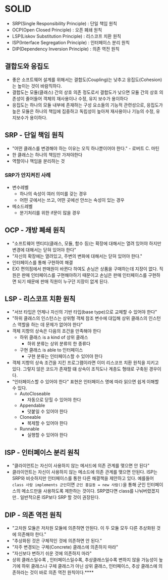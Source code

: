 # SOLID

- SRP(Single Responsibility Principle) : 단일 책임 원칙
- OCP(Open Closed Principle) : 오픈 폐쇄 원칙
- LSP(Liskov Substitution Principle) : 리스코프 치환 원칙
- ISP(Interface Segregation Principle) : 인터페이스 분리 원칙
- DIP(Dependency Inversion Principle) : 의존 역전 원칙

## 결합도와 응집도

- 좋은 소프트웨어 설계를 위해서는 결합도(Coupling)는 낮추고 응집도(Cohesion)는 높이는 것이 바람직하다.
- 결합도는 모듈(클래스) 간의 상호 의존 정도로서 결합도가 낮으면 모듈 간의 상호 의존성이 줄어들어 객체의 재사용이나 수정, 유지 보수가 용이하다
- 응집도는 하나의 모듈 내부에 존재하는 구성 요소들의 기능적 관련성으로, 응집도가 높은 모듈은 하나의 책임에 집중하고 독립성이 높아져 재사용이나 기능의 수정, 유지보수가 용이하다.

## SRP - 단일 책임 원칙

- "어떤 클래스를 변경해야 하는 이유는 오직 하나뿐이어야 한다." - 로버트 C. 마틴
- 한 클래스는 하나의 책임만 가져야한다
- 역할이나 책임을 분리하는 것

### SRP가 안지켜진 사례

- 변수레벨
    - 하나의 속성이 여러 의미를 갖는 경우
    - 어떤 곳에서는 쓰고, 어떤 곳에선 안쓰는 속성이 있는 경우
- 메소드레벨
    - 분기처리를 위한 if문이 많을 경우

## OCP - 개방 폐쇄 원칙

- "소프트웨어 엔티티(클래스, 모듈, 함수 등)는 확장에 대해서는 열려 있어야 하지만 변경에 대해서는 닫혀 있어야 한다"
- "자신의 확장에는 열려있고, 주변의 변화에 대해서는 닫혀 있어야 한다."
- 인터페이스를 통해 구현하여 해결
- EX) 편의점에서 판매원이 바뀐다 하여도 손님은 상품을 구매하는데 지장이 없다. 직원은 판매 인터페이스를 구현해야하기 때문이고 손님은 판매 인터페이스를 구현하면 되기 때문에 판매 직원이 누구던 지장이 없게 된다.

## LSP - 리스코프 치환 원칙

- "서브 타입은 언제나 자신의 기반 타입(base type)으로 교체할 수 있어야 한다"
- "하위 클래스의 인스턴스는 상위형 객체 참조 변수에 대입해 상위 클래스의 인스턴스 역할을 하는 데 문제가 없어야 한다"
- 객체 지향의 상속은 다음의 조건을 만족해야 한다
    - 하위 클래스 is a kind of 상위 클래스
        - 하위 분류는 상위 분류의 한 종류다
    - 구현 클래스 is able to 인터페이스
        - 구현 분류는 인터페이스할 수 있어야 한다
- 객체 지향의 상속 조건을 지킨 프로그램이라면 이미 리스코프 치환 원칙을 지키고 있다.  그렇지 않은 코드가 존재할 떄 상속이 조직도나 계층도 형태로 구축된 경우이다.
- "인터페이스할 수 있어야 한다" 표현은 인터페이스 명에 따라 읽으면 쉽게 이해할 수 있다.
    - AutoCloseable
        - 자동으로 닫힐 수 있어야 한다
    - Appendable
        - 덧붙일 수 있어야 한다
    - Cloneable
        - 복제할 수 있어야 한다
    - Runnable
        - 실행할 수 있어야 한다

## ISP - 인터페이스 분리 원칙

- "클라이언트는 자신이 사용하지 않는 메서드에 의존 관계를 맺으면 안 된다"
- 클라이언트는 자신이 사용하지 않는 메소드에 의존 관계를 맺으면 안된다. ISP는 SRP와 비슷하지만 인터페이스를 통한 다른 해결책을 제안하고 있다. 예를들어 `class 사람 implements 군인`이면 `군인 홍길동 = new 사람()`을 통해 군인 인터페이스의 메소드만을 사용하도록 제한하는 것이다. SRP였다면 class를 나눠버렸겠지만.. 일반적으론 ISP보다 SRP 할 것이 권장된다.

## DIP - 의존 역전 원칙

- "고차원 모듈은 저차원 모듈에 의존하면 안된다. 이 두 모듈 모두 다른 추상화된 것에 의존해야 한다."
- "추상화된 것은 구체적인 것에 의존하면 안 된다."
- "자주 변경되는 구체(Concrete) 클래스에 의존하지 마라"
- "자신보다 변하기 쉬운 것에 의존하지 마라"
- 상위 클래스일수록 , 인터페이스일수록, 추상클래스일수록 변하지 않을 가능성이 높기에 하위 클래스나 구체 클래스가 아닌 상위 클래스, 인터페이스, 추상 클래스에 의존하라는 것이 바로 의존 역전 원칙이다.****